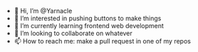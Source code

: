 - 👋 Hi, I’m @Yarnacle
- 👀 I’m interested in pushing buttons to make things
- 🌱 I’m currently learning frontend web development
- 💞️ I’m looking to collaborate on whatever
- 📫 How to reach me: make a pull request in one of my repos
